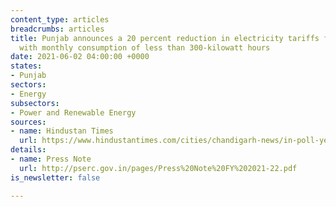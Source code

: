 ```yaml
---
content_type: articles
breadcrumbs: articles
title: Punjab announces a 20 percent reduction in electricity tariffs for consumers
  with monthly consumption of less than 300-kilowatt hours
date: 2021-06-02 04:00:00 +0000
states:
- Punjab
sectors:
- Energy
subsectors:
- Power and Renewable Energy
sources:
- name: Hindustan Times
  url: https://www.hindustantimes.com/cities/chandigarh-news/in-poll-year-power-tariff-reduced-by-20-in-punjab-101622200692602.html
details:
- name: Press Note
  url: http://pserc.gov.in/pages/Press%20Note%20FY%202021-22.pdf
is_newsletter: false

---
```

